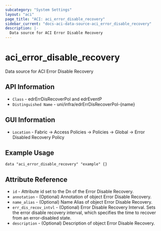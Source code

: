```yaml
---
subcategory: "System Settings"
layout: "aci"
page_title: "ACI: aci_error_disable_recovery"
sidebar_current: "docs-aci-data-source-aci_error_disable_recovery"
description: |-
  Data source for ACI Error Disable Recovery
---
```


# aci_error_disable_recovery #

Data source for ACI Error Disable Recovery


## API Information ##

* `Class` - edrErrDisRecoverPol and edrEventP
* `Distinguished Name` - uni/infra/edrErrDisRecoverPol-{name}

## GUI Information ##

* `Location` - Fabric -> Access Policies -> Policies -> Global -> Error Disabled Recovery Policy



## Example Usage ##

```hcl
data "aci_error_disable_recovery" "example" {}
```

## Attribute Reference ##
* `id` - Attribute id set to the Dn of the Error Disable Recovery.
* `annotation` - (Optional) Annotation of object Error Disable Recovery.
* `name_alias` - (Optional) Name Alias of object Error Disable Recovery.
* `err_dis_recov_intvl` - (Optional) Error Disable Recovery Interval. Sets the error disable recovery interval, which specifies the time to recover from an error-disabled state.
* `description` - (Optional) Description of object Error Disable Recovery.
